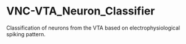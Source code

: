 # VNC-VTA_Neuron_Classifier
Classification of neurons from the VTA based on electrophysiological spiking pattern.
